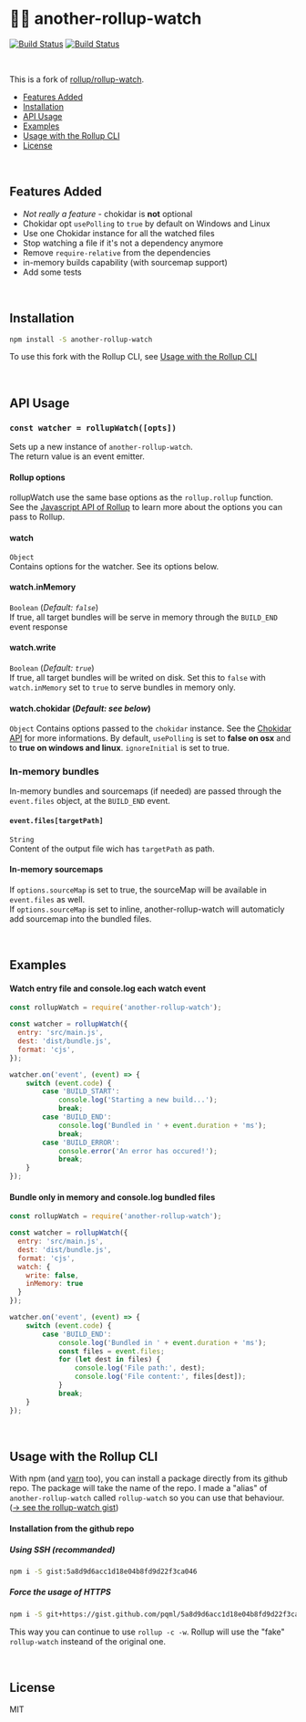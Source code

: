 # :mag_right::cyclone: another-rollup-watch

[![Build Status](https://ci.appveyor.com/api/projects/status/github/pqml/another-rollup-watch?svg=true)](https://ci.appveyor.com/project/pqml/another-rollup-watch)
[![Build Status](https://secure.travis-ci.org/pqml/another-rollup-watch.svg)](https://travis-ci.org/pqml/another-rollup-watch)

<br>

This is a fork of [rollup/rollup-watch](http://github.com/rollup/rollup-watch).



* [Features Added](#features-added)
* [Installation](#installation)
* [API Usage](#api-usage)
* [Examples](#examples)
* [Usage with the Rollup CLI](#usage-with-the-rollup-cli)
* [License](#license)


<br>

## Features Added
* _Not really a feature_ - chokidar is **not** optional
* Chokidar opt `usePolling` to `true` by default on Windows and Linux
* Use one Chokidar instance for all the watched files
* Stop watching a file if it's not a dependency anymore
* Remove `require-relative` from the dependencies
* in-memory builds capability (with sourcemap support)
* Add some tests

<br>

## Installation
```sh
npm install -S another-rollup-watch
```

To use this fork with the Rollup CLI, see [Usage with the Rollup CLI](#usage-with-the-rollup-cli)

<br>

## API Usage

### `const watcher = rollupWatch([opts])`

Sets up a new instance of `another-rollup-watch`. <br>
The return value is an event emitter.

#### Rollup options

rollupWatch use the same base options as the `rollup.rollup` function. <br>
See the [Javascript API of Rollup](https://github.com/rollup/rollup/wiki/JavaScript-API#rolluprollup-options-) to learn more about the options you can pass to Rollup.

#### watch
`Object` <br>
Contains options for the watcher. See its options below.

#### watch.inMemory
`Boolean` (_Default: `false`_) <br>
If true, all target bundles will be serve in memory through the `BUILD_END` event response

#### watch.write
`Boolean` (_Default: `true`_) <br>
If true, all target bundles will be writed on disk. Set this to `false` with `watch.inMemory` set to `true` to serve bundles in memory only.

#### watch.chokidar (_Default: see below_)
`Object`
Contains options passed to the `chokidar` instance. See the [Chokidar API](https://github.com/paulmillr/chokidar#api) for more informations.
By default, `usePolling` is set to **false on osx** and to **true on windows and linux**. `ignoreInitial` is set to true.

### In-memory bundles
In-memory bundles and sourcemaps (if needed) are passed through the `event.files` object, at the `BUILD_END` event.

#### `event.files[targetPath]`
`String` <br>
Content of the output file wich has `targetPath` as path.
<br>

#### In-memory sourcemaps
If `options.sourceMap` is set to true, the sourceMap will be available in `event.files` as well. <br>
If `options.sourceMap` is set to inline, another-rollup-watch will automaticly add sourcemap into the bundled files.

<br>

## Examples

#### Watch entry file and console.log each watch event
```javascript
const rollupWatch = require('another-rollup-watch');

const watcher = rollupWatch({
  entry: 'src/main.js',
  dest: 'dist/bundle.js',
  format: 'cjs',
});

watcher.on('event', (event) => {
    switch (event.code) {
        case 'BUILD_START':
            console.log('Starting a new build...');
            break;
        case 'BUILD_END':
            console.log('Bundled in ' + event.duration + 'ms');
            break;
        case 'BUILD_ERROR':
            console.error('An error has occured!');
            break;
    }
});
```

#### Bundle only in memory and console.log bundled files
```javascript
const rollupWatch = require('another-rollup-watch');

const watcher = rollupWatch({
  entry: 'src/main.js',
  dest: 'dist/bundle.js',
  format: 'cjs',
  watch: {
    write: false,
    inMemory: true
  }
});

watcher.on('event', (event) => {
    switch (event.code) {
        case 'BUILD_END':
            console.log('Bundled in ' + event.duration + 'ms');
            const files = event.files;
            for (let dest in files) {
                console.log('File path:', dest);
                console.log('File content:', files[dest]);
            }
            break;
    }
});
```

<br>

## Usage with the Rollup CLI

With npm (and [yarn](https://github.com/yarnpkg) too), you can install a package directly from its github repo. The package will take the name of the repo. I made a "alias" of `another-rollup-watch` called `rollup-watch` so you can use that behaviour. ([→ see the rollup-watch gist](https://gist.github.com/pqml/5a8d9d6acc1d18e04b8fd9d22f3ca046))

#### Installation from the github repo

##### Using SSH (recommanded)
```sh
npm i -S gist:5a8d9d6acc1d18e04b8fd9d22f3ca046
```

##### Force the usage of HTTPS
```sh
npm i -S git+https://gist.github.com/pqml/5a8d9d6acc1d18e04b8fd9d22f3ca046
```

This way you can continue to use `rollup -c -w`. Rollup will use the "fake" `rollup-watch` insteand of the original one.

<br>

## License
MIT